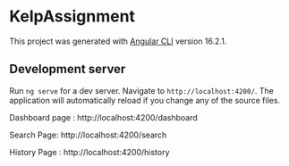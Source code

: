 # KelpAssignment

This project was generated with [Angular CLI](https://github.com/angular/angular-cli) version 16.2.1.

## Development server

Run `ng serve` for a dev server. Navigate to `http://localhost:4200/`. The application will automatically reload if you change any of the source files.

Dashboard page : http://localhost:4200/dashboard

Search Page:  http://localhost:4200/search

History Page : http://localhost:4200/history

